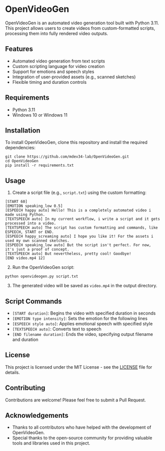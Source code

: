 # OpenVideoGen

OpenVideoGen is an automated video generation tool built with Python 3.11. This project allows users to create videos from custom-formatted scripts, processing them into fully rendered video outputs.

## Features

- Automated video generation from text scripts
- Custom scripting language for video creation
- Support for emotions and speech styles
- Integration of user-provided assets (e.g., scanned sketches)
- Flexible timing and duration controls

## Requirements

- Python 3.11
- Windows 10 or Windows 11

## Installation

To install OpenVideoGen, clone this repository and install the required dependencies:

```
git clone https://github.com/mdev34-lab/OpenVideoGen.git
cd OpenVideoGen
pip install -r requirements.txt
```

## Usage

1. Create a script file (e.g., `script.txt`) using the custom formatting:

```
[START 60]
[EMOTION speaking_low 0.5]
[ESPEECH happy auto] Hello! This is a completely automated video i made using Python.
[TEXTSPEECH auto] In my current workflow, i write a script and it gets processed into a video.
[TEXTSPEECH auto] The script has custom formatting and commands, like ESPEECH, START or END.
[ESPEECH happy_screaming auto] I hope you like it! For the assets i used my own scanned sketches.
[ESPEECH speaking_low auto] But the script isn't perfect. For now, it's just a proof of concept.
[TEXTSPEECH auto] But nevertheless, pretty cool! Goodbye!
[END video.mp4 12]
```

2. Run the OpenVideoGen script:

```
python openvideogen.py script.txt
```

3. The generated video will be saved as `video.mp4` in the output directory.

## Script Commands

- `[START duration]`: Begins the video with specified duration in seconds
- `[EMOTION type intensity]`: Sets the emotion for the following lines
- `[ESPEECH style auto]`: Applies emotional speech with specified style
- `[TEXTSPEECH auto]`: Converts text to speech
- `[END filename duration]`: Ends the video, specifying output filename and duration

## License

This project is licensed under the MIT License - see the [LICENSE](LICENSE) file for details.

## Contributing

Contributions are welcome! Please feel free to submit a Pull Request.

## Acknowledgements

- Thanks to all contributors who have helped with the development of OpenVideoGen.
- Special thanks to the open-source community for providing valuable tools and libraries used in this project.
